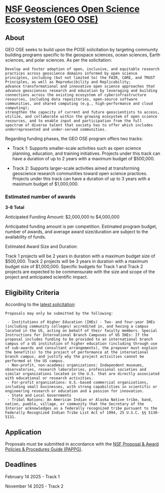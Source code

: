 
# [NSF Geosciences Open Science Ecosystem (GEO OSE)](https://new.nsf.gov/funding/opportunities/geo-ose-geosciences-open-science-ecosystem)

## About

GEO OSE seeks to build upon  the POSE solicitation by targeting community building programs specific to the geospace sciences, ocean sciences, Earth sciences, and polar sciences. As per the solicitation:


    Develop and foster adoption of open, inclusive, and equitable research practices across geoscience domains informed by open science principles, including (but not limited to) the FAIR, CARE, and TRUST Principles, as well as Reproducibility and Replicability;
    advance transformational and innovative open science approaches that advance geosciences research and education by leveraging and building connections across the existing ecosystem of cyberinfrastructure resources, including data repositories, open-source software communities, and shared computing (e.g., high-performance and cloud computing);
    strengthen the capacity of current and future geoscientists to access, utilize, and collaborate within the growing ecosystem of open science resources, and to enable input and participation from the full spectrum of diverse talent that society has to offer which includes underrepresented and under-served communities.

Regarding funding phases, the GEO OSE program offers two tracks:

 - Track 1: Supports smaller-scale activities such as open science planning, education, and training initiatives. Projects under this track can have a duration of up to 2 years with a maximum budget of $500,000.

 - Track 2: Supports larger-scale activities aimed at transforming geoscience research communities toward open science practices. Projects under this track can have a duration of up to 3 years with a maximum budget of $1,000,000.


### Estimated number of awards

**3-8 Total**

Anticipated Funding Amount: $2,000,000 to $4,000,000

Anticipated funding amount is per competition. Estimated program budget, number of awards, and average award size/duration are subject to the availability of funds.

Estimated Award Size and Duration:

Track 1 projects will be 2 years in duration with a maximum budget size of $500,000. Track 2 projects will be 3 years in duration with a maximum budget size of $1,000,000. Specific budgets for Track 1 and Track 2 projects are expected to be commensurate with the size and scope of the project and anticipated scientific impact.

## Eligibility Criteria

According to the [latest solicitation](https://new.nsf.gov/funding/opportunities/geo-ose-geosciences-open-science-ecosystem/nsf25-506/solicitation#elig):

    Proposals may only be submitted by the following:

     - Institutions of Higher Education (IHEs) - Two- and four-year IHEs (including community colleges) accredited in, and having a campus located in the US, acting on behalf of their faculty members. Special Instructions for International Branch Campuses of US IHEs: If the proposal includes funding to be provided to an international branch campus of a US institution of higher education (including through use of sub-awards and consultant arrangements), the proposer must explain the benefit(s) to the project of performance at the international branch campus, and justify why the project activities cannot be performed at the US campus.
     - Non-profit, non-academic organizations: Independent museums, observatories, research laboratories, professional societies and similar organizations located in the U.S. that are directly associated with educational or research activities.
     - For-profit organizations: U.S.-based commercial organizations, including small businesses, with strong capabilities in scientific or engineering research or education and a passion for innovation.
     - State and Local Governments
     - Tribal Nations: An American Indian or Alaska Native tribe, band, nation, pueblo, village, or community that the Secretary of the Interior acknowledges as a federally recognized tribe pursuant to the Federally Recognized Indian Tribe List Act of 1994, 25 U.S.C. §§ 5130-5131.

## Application

Proposals must be submitted in accordance with the [NSF Proposal & Award Policies & Procedures Guide (PAPPG)](https://new.nsf.gov/policies/pappg).

## Deadlines

February 14 2025 - Track 1

November 14 2025 - Track 2
